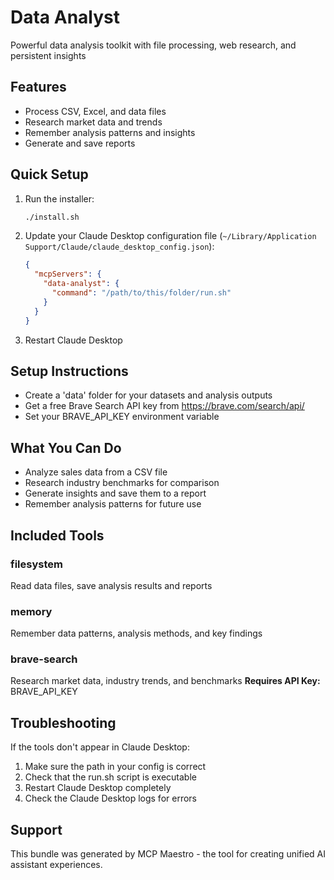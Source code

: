 # Data Analyst

Powerful data analysis toolkit with file processing, web research, and persistent insights

## Features

- Process CSV, Excel, and data files
- Research market data and trends
- Remember analysis patterns and insights
- Generate and save reports

## Quick Setup

1. Run the installer:
   ```bash
   ./install.sh
   ```

2. Update your Claude Desktop configuration file (`~/Library/Application Support/Claude/claude_desktop_config.json`):
   ```json
   {
     "mcpServers": {
       "data-analyst": {
         "command": "/path/to/this/folder/run.sh"
       }
     }
   }
   ```

3. Restart Claude Desktop

## Setup Instructions

- Create a 'data' folder for your datasets and analysis outputs
- Get a free Brave Search API key from https://brave.com/search/api/
- Set your BRAVE_API_KEY environment variable

## What You Can Do

- Analyze sales data from a CSV file
- Research industry benchmarks for comparison
- Generate insights and save them to a report
- Remember analysis patterns for future use

## Included Tools

### filesystem
Read data files, save analysis results and reports


### memory
Remember data patterns, analysis methods, and key findings


### brave-search
Research market data, industry trends, and benchmarks
**Requires API Key:** BRAVE_API_KEY

## Troubleshooting

If the tools don't appear in Claude Desktop:
1. Make sure the path in your config is correct
2. Check that the run.sh script is executable
3. Restart Claude Desktop completely
4. Check the Claude Desktop logs for errors

## Support

This bundle was generated by MCP Maestro - the tool for creating unified AI assistant experiences.
